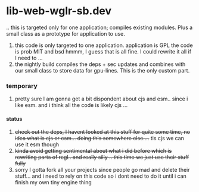 # lib-web-wglr-sb.dev
.. this is targeted only for one application; compiles existing modules. Plus a small class as a prototype for application to use.

1) this code is only targeted to one application. application is GPL the code is prob MIT and bsd hmmm, I guess that is all fine. I could rewrite it all if I need to ... 
2) the nightly build compiles the deps + sec updates and combines with our small class to store data for gpu-lines. This is the only custom part. 

### temporary

1) pretty sure I am gonna get a bit dispondent about cjs and esm.. since i like esm. and i think all the code is likely cjs ...


#### status

1) ~~check out the deps, I havent looked at this stuff for quite some time, no idea what is cjs or esm... doing this somewhere else....~~ tis cjs we can use it esm though
2) ~~kinda avoid getting sentimental about what i did before which is rewriting parts of regl.. and really silly .. this time we just use their stuff fully~~
3) sorry I gotta fork all your projects since people go mad and delete their stuff...  and i need to rely on this code so i dont need to do it until i can finish my own tiny engine thing
